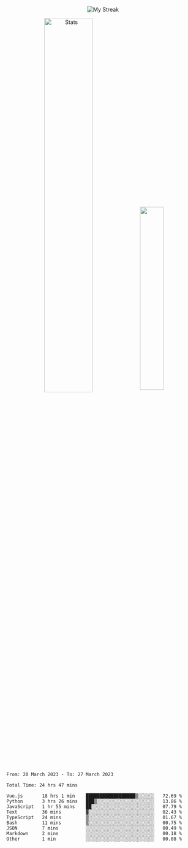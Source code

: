 <p align="center">
<picture>
  <source media="(prefers-color-scheme: dark)" srcset="http://github-readme-streak-stats.herokuapp.com?user=semolik&theme=dark&hide_border=true&background=DD272700">
  <img alt="My Streak" src="http://github-readme-streak-stats.herokuapp.com?user=semolik&hide_border=true">
</picture>
</p>
<div align="center">
  <picture>
    <source media="(prefers-color-scheme: dark)" srcset="https://github-readme-stats.vercel.app/api?username=semolik&show_icons=true&bg_color=DD272700&hide_border=true&theme=dark">
        <img alt="Stats" src="https://github-readme-stats.vercel.app/api?username=semolik&show_icons=true&bg_color=DD272700&hide_border=true" width="50%" >
  </picture>
  <sup>
  <picture>
  <source media="(prefers-color-scheme: dark)" srcset="https://github-readme-stats.vercel.app/api/top-langs/?username=semolik&layout=compact&hide_border=true&bg_color=DD272700&theme=dark">
  <img src="https://github-readme-stats.vercel.app/api/top-langs/?username=semolik&layout=compact&hide_border=true" width="35%" />
  </picture>
  </sup>
</div>
<!--START_SECTION:waka-->

```text
From: 20 March 2023 - To: 27 March 2023

Total Time: 24 hrs 47 mins

Vue.js       18 hrs 1 min    ██████████████████▒░░░░░░   72.69 %
Python       3 hrs 26 mins   ███▒░░░░░░░░░░░░░░░░░░░░░   13.86 %
JavaScript   1 hr 55 mins    ██░░░░░░░░░░░░░░░░░░░░░░░   07.79 %
Text         36 mins         ▓░░░░░░░░░░░░░░░░░░░░░░░░   02.43 %
TypeScript   24 mins         ▒░░░░░░░░░░░░░░░░░░░░░░░░   01.67 %
Bash         11 mins         ▒░░░░░░░░░░░░░░░░░░░░░░░░   00.75 %
JSON         7 mins          ░░░░░░░░░░░░░░░░░░░░░░░░░   00.49 %
Markdown     2 mins          ░░░░░░░░░░░░░░░░░░░░░░░░░   00.18 %
Other        1 min           ░░░░░░░░░░░░░░░░░░░░░░░░░   00.08 %
```

<!--END_SECTION:waka-->

